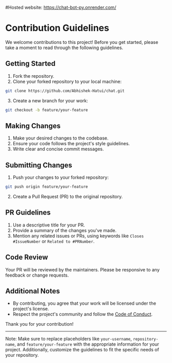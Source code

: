 #Hosted website:
https://chat-bot-py.onrender.com/

# Contribution Guidelines

We welcome contributions to this project! Before you get started, please take a moment to read through the following guidelines.

## Getting Started

1. Fork the repository.
2. Clone your forked repository to your local machine:

```bash
git clone https://github.com/Abhishek-Hatui/chat.git
```

3. Create a new branch for your work:

```bash
git checkout -b feature/your-feature
```

## Making Changes

1. Make your desired changes to the codebase.
2. Ensure your code follows the project's style guidelines.
3. Write clear and concise commit messages.

## Submitting Changes

1. Push your changes to your forked repository:

```bash
git push origin feature/your-feature
```

2. Create a Pull Request (PR) to the original repository.

## PR Guidelines

1. Use a descriptive title for your PR.
2. Provide a summary of the changes you've made.
3. Mention any related issues or PRs, using keywords like `Closes #IssueNumber` or `Related to #PRNumber`.

## Code Review

Your PR will be reviewed by the maintainers. Please be responsive to any feedback or change requests.

## Additional Notes

- By contributing, you agree that your work will be licensed under the project's license.
- Respect the project's community and follow the [Code of Conduct](CODE_OF_CONDUCT.md).

Thank you for your contribution!

---

Note: Make sure to replace placeholders like `your-username`, `repository-name`, and `feature/your-feature` with the appropriate information for your project. Additionally, customize the guidelines to fit the specific needs of your repository.
